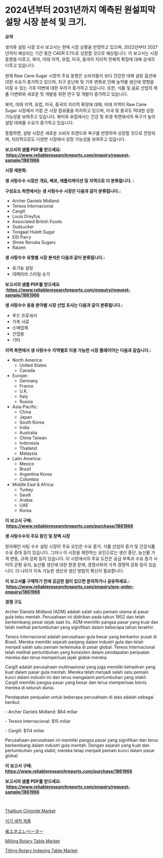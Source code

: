 <p><h1>2024년부터 2031년까지 예측된 원설피막 설탕 시장 분석 및 크기.</h1></p><p><strong>요약</strong></p>
<p><p>생석류 설탕 시장 조사 보고서는 현재 시장 상황을 반영하고 있으며, 2022년부터 2027년까지 예상되는 기간 동안 CAGR 5.1%로 성장할 것으로 예상됩니다. 이 보고서는 시장 동향을 다루고, 북미, 아태 지역, 유럽, 미국, 중국의 지리적 전체적 확장에 대해 상세히 다루고 있습니다.</p><p>현재 Raw Cane Sugar 시장의 주요 동향은 소비자들이 보다 건강한 대체 설탕 옵션에 대한 수요가 증가하고 있으며, 지구 온난화 및 기후 변화로 인해 농작물 생산에 영향을 미칠 수 있는 기후 이변에 대한 우려가 증가하고 있습니다. 또한, 식품 및 음료 산업의 제품 다변화와 새로운 맛 개발을 위한 연구 및 개발이 증가하고 있습니다.</p><p>북미, 아태 지역, 유럽, 미국, 중국의 지리적 확장에 대해, 아태 지역이 Raw Cane Sugar 시장에서 가장 큰 시장 점유율을 차지하고 있으며, 미국 및 중국도 막대한 성장 가능성을 보여주고 있습니다. 북미와 유럽에서는 건강 및 위생 측면에서의 욕구가 높아 설탕 대체품 수요가 증가하고 있습니다.</p><p>종합하면, 설탕 시장은 새로운 소비자 트렌드와 욕구를 반영하며 성장할 것으로 전망되며, 지리적으로도 다양한 시장에서 성장 가능성을 보여주고 있습니다.</p></p>
<p><strong>보고서의 샘플 PDF를 받으세요: &nbsp;<a href="https://www.reliableresearchreports.com/enquiry/request-sample/1861966">https://www.reliableresearchreports.com/enquiry/request-sample/1861966</a></strong></p>
<p><strong>시장 세분화:</strong></p>
<p><strong> 생 사탕수수 시장은 개요, 배포, 애플리케이션 및 지역으로 더 분류됩니다. :</strong></p>
<p><strong>구성요소 측면에서는 생 사탕수수 시장은 다음과 같이 분류됩니다.:</strong></p>
<p><ul><li>Archer Daniels Midland</li><li>Tereos Internacional</li><li>Cargill</li><li>Louis Dreyfus</li><li>Associated British Foods</li><li>Sudzucker</li><li>Tongaat Hulett Sugar</li><li>EID Parry</li><li>Shree Renuka Sugars</li><li>Raizen</li></ul></p>
<p><strong> 생 사탕수수 유형별 시장 분석은 다음과 같이 분류됩니다.:</strong></p>
<p><ul><li>유기농 설탕</li><li>데메라라 스타일 슈가</li></ul></p>
<p><strong>보고서의 샘플 PDF를 받으세요 :<a href="https://www.reliableresearchreports.com/enquiry/request-sample/1861966">https://www.reliableresearchreports.com/enquiry/request-sample/1861966</a></strong></p>
<p><strong> 생 사탕수수 응용 분야별 시장 산업 조사는 다음과 같이 분류됩니다.:</strong></p>
<p><ul><li>푸드 프로세서</li><li>가축 사료</li><li>소매업체</li><li>산업용</li><li>기타</li></ul></p>
<p><strong>지역 측면에서 생 사탕수수 지역별로 이용 가능한 시장 플레이어는 다음과 같습니다.:</strong></p>
<p><ul>
    <li>
        North America:
        <ul>
            <li>United States</li>
            <li>Canada</li>
        </ul>
    </li>
    <li>
        Europe:
        <ul>
            <li>Germany</li>
            <li>France</li>
            <li>U.K.</li>
            <li>Italy</li>
            <li>Russia</li>
        </ul>
    </li>
    <li>
        Asia-Pacific:
        <ul>
            <li>China</li>
            <li>Japan</li>
            <li>South Korea</li>
            <li>India</li>
            <li>Australia</li>
            <li>China Taiwan</li>
            <li>Indonesia</li>
            <li>Thailand</li>
            <li>Malaysia</li>
        </ul>
    </li>
    <li>
        Latin America:
        <ul>
            <li>Mexico</li>
            <li>Brazil</li>
            <li>Argentina Korea</li>
            <li>Colombia</li>
        </ul>
    </li>
    <li>
        Middle East & Africa:
        <ul>
            <li>Turkey</li>
            <li>Saudi</li>
            <li>Arabia</li>
            <li>UAE</li>
            <li>Korea</li>
        </ul>
    </li>
    </ul></p>
<p><strong>이 보고서 구매: &nbsp;<a href="https://www.reliableresearchreports.com/purchase/1861966">https://www.reliableresearchreports.com/purchase/1861966</a></strong></p>
<p><strong>생 사탕수수의 주요 동인 및 장벽 시장</strong></p>
<p><p>원자재인 사탕 수수 설탕 시장의 주요 요인은 수요 증가, 식품 산업의 증가 및 건강식품 수요 증대 등이 있습니다. 그러나 이 시장을 제한하는 요인으로는 생산 중단, 농산물 가격 변동, 규제 강화 등이 있습니다. 이 시장에서의 주요 도전은 공급 부족과 수요 증가 사이의 균형 유지, 농산물 생산에 대한 환경 문제, 경쟁사와의 가격 경쟁력 강화 등이 있습니다. 더 나아가 지속 가능한 생산과 생산 방법의 혁신이 필요합니다.</p></p>
<p><strong>이 보고서를 구매하기 전에 궁금한 점이 있으면 문의하거나 공유하세요.: &nbsp;<a href="https://www.reliableresearchreports.com/enquiry/pre-order-enquiry/1861966">https://www.reliableresearchreports.com/enquiry/pre-order-enquiry/1861966</a></strong></p>
<p><strong>경쟁 구도</strong></p>
<p><p>Archer Daniels Midland (ADM) adalah salah satu pemain utama di pasar gula tebu mentah. Perusahaan ini didirikan pada tahun 1902 dan telah berkembang pesat sejak saat itu. ADM memiliki pangsa pasar yang kuat dan telah melihat pertumbuhan yang signifikan dalam beberapa tahun terakhir.</p><p>Tereos Internacional adalah perusahaan gula besar yang berkantor pusat di Brasil. Mereka memiliki sejarah panjang dalam industri gula dan telah menjadi salah satu pemain terkemuka di pasar global. Tereos Internacional telah melihat pertumbuhan yang konsisten dalam pendapatan penjualan mereka dan terus memperluas jejak global mereka.</p><p>Cargill adalah perusahaan multinasional yang juga memiliki kehadiran yang kuat dalam pasar gula mentah. Mereka telah menjadi salah satu pemain kunci dalam industri ini dan terus mengalami pertumbuhan yang stabil. Cargill memiliki pangsa pasar yang besar dan terus memperluas bisnis mereka di seluruh dunia.</p><p>Pendapatan penjualan untuk beberapa perusahaan di atas adalah sebagai berikut:</p><p>- Archer Daniels Midland: $64 miliar</p><p>- Tereos Internacional: $15 miliar</p><p>- Cargill: $114 miliar</p><p>Perusahaan-perusahaan ini memiliki pangsa pasar yang signifikan dan terus berkembang dalam industri gula mentah. Dengan sejarah yang kuat dan pertumbuhan yang stabil, mereka tetap menjadi pemain kunci dalam pasar global.</p></p>
<p><strong>이 보고서 구매: &nbsp; <a href="https://www.reliableresearchreports.com/purchase/1861966">https://www.reliableresearchreports.com/purchase/1861966</a></strong></p>
<p><strong>보고서의 샘플 PDF를 받으세요: &nbsp;<a href="https://www.reliableresearchreports.com/enquiry/request-sample/1861966">https://www.reliableresearchreports.com/enquiry/request-sample/1861966</a></strong><strong></strong></p>
<p>&nbsp;</p>
<p><p><a href="https://github.com/tamvrosiya/Market-Research-Report-List-3/blob/main/thallium-chloride-market.md">Thallium Chloride Market</a></p><p><a href="https://github.com/hzumrdvas204296/Market-Research-Report-List-1/blob/main/9548839191593.md">식기 세척 제품</a></p><p><a href="https://github.com/avbqbctihcbe2/Market-Research-Report-List-1/blob/main/6008100191838.md">省エネエレベーター</a></p><p><a href="https://issuu.com/reportprime-2/docs/milling-rotary-table-market-size-2030.pptx">Milling Rotary Table Market</a></p><p><a href="https://issuu.com/reportprime-2/docs/tilting-rotary-indexing-table-market-size-2030.ppt">Tilting Rotary Indexing Table Market</a></p></p>